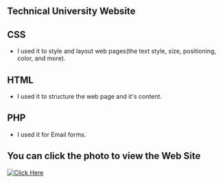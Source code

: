 ## Technical University Website

## CSS
- I used it to style and layout web pages(the text style, size, positioning, color, and more).
## HTML
- I used it to structure the web page and it's content.
## PHP
- I used it for Email forms.
## You can click the photo to view the Web Site
[<img alt="Click Here" src ="https://user-images.githubusercontent.com/109627707/192855638-195672e6-8464-4eda-ac39-711f7f571b24.png" />](https://replit.com/@Stan15321/Site#style.css)
